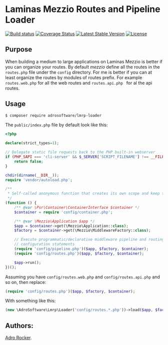 # Laminas Mezzio Routes and Pipeline Loader

[![Build status][Master image]][Master]
[![Coverage Status][Master coverage image]][Master coverage]
[![Latest Stable Version][Stable version image]][Stable version]
[![License][License image]][License]

## Purpose

When building a medium to large applications on Laminas Mezzio is better if you can organize your routes. By default *mezzio* define all the routes in the `routes.php` file under the `config` directory. For me is better if you can at least organize the routes by modules of routes prefix. For example `routes.web.php` for all the web routes and `routes.api.php ` for al the api routes.

## Usage

```bash
$ composer require adrosoftware/lmrp-loader
```

The `public/index.php` file by default look like this:

```php
<?php

declare(strict_types=1);

// Delegate static file requests back to the PHP built-in webserver
if (PHP_SAPI === 'cli-server' && $_SERVER['SCRIPT_FILENAME'] !== __FILE__) {
    return false;
}

chdir(dirname(__DIR__));
require 'vendor/autoload.php';

/**
 * Self-called anonymous function that creates its own scope and keep the global namespace clean.
 */
(function () {
    /** @var \Psr\Container\ContainerInterface $container */
    $container = require 'config/container.php';

    /** @var \Mezzio\Application $app */
    $app = $container->get(\Mezzio\Application::class);
    $factory = $container->get(\Mezzio\MiddlewareFactory::class);

    // Execute programmatic/declarative middleware pipeline and routing
    // configuration statements
    (require 'config/pipeline.php')($app, $factory, $container);
    (require 'config/routes.php')($app, $factory, $container);

    $app->run();
})();
```

Assuming you have `config/routes.web.php` and `config/routes.api.php` and so on, then replace:

```php
(require 'config/routes.php')($app, $factory, $container);
```

With something like this:

```php
(new \AdroSoftware\Lmrp\Loader('config/routes.*.php'))->load($app, $factory, $container);
```

## Authors:

[Adro Rocker](https://github.com/adrorocker).

  [Master]: https://travis-ci.org/adrosoftware/lmrp-loader/
  [Master image]: https://travis-ci.org/adrosoftware/lmrp-loader.svg?branch=master
  [Master coverage]: https://coveralls.io/github/adrosoftware/lmrp-loader
  [Master coverage image]: https://coveralls.io/repos/github/adrosoftware/lmrp-loader/badge.svg?branch=master
  [Stable version]: https://packagist.org/packages/adrosoftware/lmrp-loader
  [Stable version image]: https://poser.pugx.org/adrosoftware/lmrp-loader/v/stable
  [License]: https://packagist.org/packages/adrosoftware/lmrp-loader
  [License image]: https://poser.pugx.org/adrosoftware/lmrp-loader/license